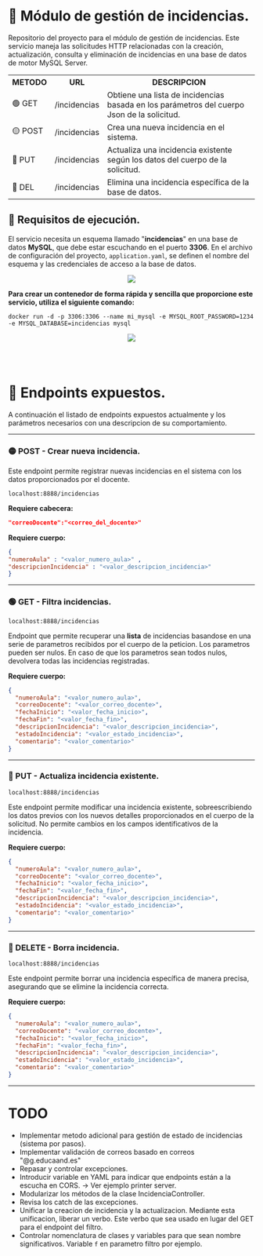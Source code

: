 # 📌 Módulo de gestión de incidencias.
Repositorio del proyecto para el módulo de gestión de incidencias.
Este servicio maneja las solicitudes HTTP relacionadas con la creación, actualización, consulta y eliminación de incidencias en una base de datos de motor MySQL Server.   

<table>
   <tr>
      <th>METODO</th>
      <th>URL</th>
      <th>DESCRIPCION</th>
   </tr>
   <tr>
      <td>🟢 GET</td>
      <td>/incidencias</td>
      <td>Obtiene una lista de incidencias basada en los parámetros del cuerpo Json de la solicitud.</td>
   </tr>
   <tr>
      <td>🟡 POST</td>
      <td>/incidencias</td>
      <td>Crea una nueva incidencia en el sistema.</td>
   </tr>
   <tr>
      <td>🔵 PUT</td>
      <td>/incidencias</td>
      <td>Actualiza una incidencia existente según los datos del cuerpo de la solicitud.</td>
   </tr>
   <tr>
      <td>🔴 DEL</td>
      <td>/incidencias</td>
      <td>Elimina una incidencia específica de la base de datos.</td>
   </tr>
</table>

## 🔹 Requisitos de ejecución.
El servicio necesita un esquema llamado "**incidencias**" en una base de datos **MySQL**, que debe estar escuchando en el puerto **3306**. En el archivo de configuración del proyecto, `application.yaml`, se definen el nombre del esquema y las credenciales de acceso a la base de datos.

<p align="center">
   <img src="https://github.com/user-attachments/assets/ab96e2e9-29fd-4182-b6dd-dfd06b9f966b">
</p>

**Para crear un contenedor de forma rápida y sencilla que proporcione este servicio, utiliza el siguiente comando:**
```docker
docker run -d -p 3306:3306 --name mi_mysql -e MYSQL_ROOT_PASSWORD=1234 -e MYSQL_DATABASE=incidencias mysql
```

<p align="center">
   <img src="https://github.com/user-attachments/assets/f9ee69fb-669e-4008-922e-e3458b6340af">
</p>

<br/>
<br/>

# 📌 Endpoints expuestos.
A continuación el listado de endpoints expuestos actualmente y los parámetros necesarios con una descripcion de su comportamiento.
   
---
   
### 🟡 POST - Crear nueva incidencia.
Este endpoint permite registrar nuevas incidencias en el sistema con los datos proporcionados por el docente.
```
localhost:8888/incidencias
```

<!--El endpoint para añadir una nueva incidencia al sistema requiere lo siguiente:

1. **Cabecera (header):** Debe incluir el correo del docente que realiza la señalización, bajo el campo `correo-docente`.   
2. **Cuerpo de la petición (body):** Debe incluir los siguientes datos:
      - `numeroAula`: El número del aula donde se ha detectado la incidencia.
      - `descripcionIncidencia`: La descripción de la incidencia detectada. -->


   
**Requiere cabecera:**
```json
"correoDocente":"<correo_del_docente>"
```
**Requiere cuerpo:**
```json
{   
"numeroAula" : "<valor_numero_aula>" ,
"descripcionIncidencia" : "<valor_descripcion_incidencia>"
}
```
      
---    
    
### 🟢 GET - Filtra incidencias.
```
localhost:8888/incidencias
```
Endpoint que permite recuperar una **lista** de incidencias basandose en una serie de parametros recibidos por el cuerpo de la peticion. Los parametros pueden ser nulos. En caso de que los parametros sean todos nulos, devolvera todas las incidencias registradas.  
   
**Requiere cuerpo:**
```json
{
  "numeroAula": "<valor_numero_aula>",
  "correoDocente": "<valor_correo_docente>",
  "fechaInicio": "<valor_fecha_inicio>",
  "fechaFin": "<valor_fecha_fin>",
  "descripcionIncidencia": "<valor_descripcion_incidencia>",
  "estadoIncidencia": "<valor_estado_incidencia>",
  "comentario": "<valor_comentario>"
}

```
      
---    
    
### 🔵 PUT - Actualiza incidencia existente.
```
localhost:8888/incidencias
```
Este endpoint permite modificar una incidencia existente, sobreescribiendo los datos previos con los nuevos detalles proporcionados en el cuerpo de la solicitud. No permite cambios en los campos identificativos de la incidencia.
   
**Requiere cuerpo:**
```json
{
  "numeroAula": "<valor_numero_aula>",
  "correoDocente": "<valor_correo_docente>",
  "fechaInicio": "<valor_fecha_inicio>",
  "fechaFin": "<valor_fecha_fin>",
  "descripcionIncidencia": "<valor_descripcion_incidencia>",
  "estadoIncidencia": "<valor_estado_incidencia>",
  "comentario": "<valor_comentario>"
}
```
         
---    
     
    
### 🔴 DELETE - Borra incidencia.
```
localhost:8888/incidencias
```
Este endpoint permite borrar una incidencia específica de manera precisa, asegurando que se elimine la incidencia correcta.
   
**Requiere cuerpo:**
```json
{
  "numeroAula": "<valor_numero_aula>",
  "correoDocente": "<valor_correo_docente>",
  "fechaInicio": "<valor_fecha_inicio>",
  "fechaFin": "<valor_fecha_fin>",
  "descripcionIncidencia": "<valor_descripcion_incidencia>",
  "estadoIncidencia": "<valor_estado_incidencia>",
  "comentario": "<valor_comentario>"
}

```
    
---    
    
# TODO
- Implementar metodo adicional para gestión de estado de incidencias (sistema por pasos).
- Implementar validación de correos basado en correos "@g.educaand.es"
- Repasar y controlar excepciones.
- Introducir variable en YAML para indicar que endpoints están a la escucha en CORS. -> Ver ejemplo printer server.
- Modularizar los métodos de la clase IncidenciaController.
- Revisa los catch de las excepciones.
- Unificar la creacion de incidencia y la actualizacion. Mediante esta unificacion, liberar un verbo. Este verbo que sea usado en lugar del GET para el endpoint del filtro.
- Controlar nomenclatura de clases y variables para que sean nombre significativos. Variable `f` en parametro filtro por ejemplo. 




